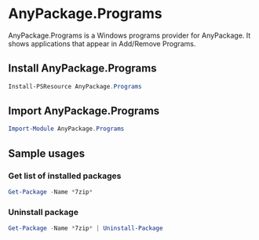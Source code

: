 # AnyPackage.Programs

AnyPackage.Programs is a Windows programs provider for AnyPackage.
It shows applications that appear in Add/Remove Programs.

## Install AnyPackage.Programs

```PowerShell
Install-PSResource AnyPackage.Programs
```

## Import AnyPackage.Programs

```PowerShell
Import-Module AnyPackage.Programs
```

## Sample usages

### Get list of installed packages

```PowerShell
Get-Package -Name *7zip*
```

### Uninstall package

```PowerShell
Get-Package -Name *7zip* | Uninstall-Package
```
